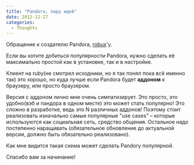 ```yaml
---
title: "Pandora, пару идей"
date: 2012-12-27
categories:
  - Thoughts
---
```


Обращение к создателю Pandora, [robux](http://habrahabr.ru/users/robux/)'у.

Если вы хотите добиться популярности Pandora, нужно сделать её максимально простой как в установке, так и в настройке.

Клиент на ruby(не смотрел исходники, но я так понял пока всё именно так) это хорошо, но куда лучше если Pandora будет **аддоном** к браузеру, или просто браузером.

Версия с аддоном лично мне очень симпатизирует. Это просто, это удобно(вэб и пандора в одном месте) это может стать популярно! Это сложно в разработке, ведь это N различных аддонов! Поэтому стоит реализовать изначально самые популярные "use cases" – которые используются как социальная сеть, средство общения. Остальное надо постепенно наращивать (обязательное обновление до актуальной версии, должно быть обязательно реализовано).

Как мне видится такая схема может сделать Pandory популярной.

Спасибо вам за начинание!

